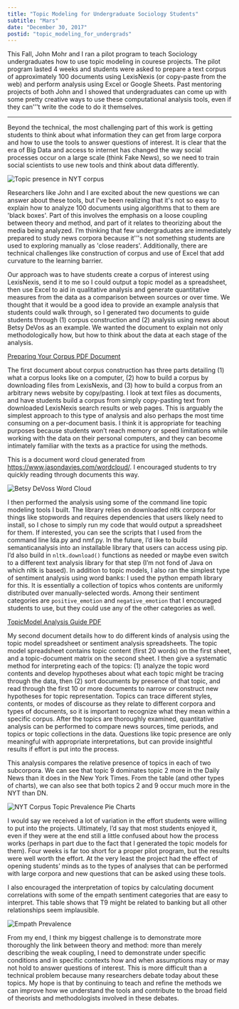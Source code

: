 ```yaml
---
title: "Topic Modeling for Undergraduate Sociology Students"
subtitle: "Mars"
date: "December 30, 2017"
postid: "topic_modeling_for_undergrads"
---
```


This Fall, John Mohr and I ran a pilot program to teach Sociology undergraduates how to use topic modeling in courese projects. The pilot program lasted 4 weeks and students were asked to prepare a text corpus of approximately 100 documents using LexisNexis (or copy-paste from the web) and perform analysis using Excel or Google Sheets. Past mentoring projects of both John and I showed that undergraduates can come up with some pretty creative ways to use these computational analysis tools, even if they can'’'t write the code to do it themselves.

---

Beyond the technical, the most challenging part of this work is getting students to think about what information they can get from large corpora and how to use the tools to answer questions of interest. It is clear that the era of Big Data and access to internet has changed the way social processes occur on a large scale (think Fake News), so we need to train social scientists to use new tools and think about data differently.

![Topic presence in NYT corpus](https://storage.googleapis.com/public_data_09324832787/blog_topicmodel_topic_presence_nyt.png)

Researchers like John and I are excited about the new questions we can answer about these tools, but I've been realizing that it's not so easy to explain how to analyze 100 documents using algorithms that to them are 'black boxes'. Part of this involves the emphasis on a loose coupling between theory and method, and part of it relates to theorizing about the media being analyzed. I’m thinking that few undergraduates are immediately prepared to study news corpora because it'’'s not something students are used to exploring manually as 'close readers'. Additionally, there are technical challenges like construction of corpus and use of Excel that add curvature to the learning barrier.

Our approach was to have students create a corpus of interest using LexisNexis, send it to me so I could output a topic model as a spreadsheet, then use Excel to aid in qualitative analysis and generate quantitative measures from the data as a comparison between sources or over time. We thought that it would be a good idea to provide an example analysis that students could walk through, so I generated two documents to guide students through (1) corpus construction and (2) analysis using news about Betsy DeVos as an example. We wanted the document to explain not only methodologically how, but how to think about the data at each stage of the analysis.

[Preparing Your Corpus PDF Document](https://storage.googleapis.com/public_data_09324832787/blog_instructions_for_preparing_your_corpus.pdf)

The first document about corpus construction has three parts detailing (1) what a corpus looks like on a computer, (2) how to build a corpus by downloading files from LexisNexis, and (3) how to build a corpus from an arbitrary news website by copy/pasting. I look at text files as documents, and have students build a corpus from simply copy-pasting text from downloaded LexisNexis search results or web pages. This is arguably the simplest approach to this type of analysis and also perhaps the most time consuming on a per-document basis. I think it is appropriate for teaching purposes because students won’t reach memory or speed limitations while working with the data on their personal computers, and they can become intimately familiar with the texts as a practice for using the methods.

This is a document word cloud generated from https://www.jasondavies.com/wordcloud/. I encouraged students to try quickly reading through documents this way.

![Betsy DeVoss Word Cloud](https://storage.googleapis.com/public_data_09324832787/blogpost_devoss_wordcloud.png)

I then performed the analysis using some of the command line topic modeling tools I built. The library relies on downloaded nltk corpora for things like stopwords and requires dependencies that users likely need to install, so I chose to simply run my code that would output a spreadsheet for them. If interested, you can see the scripts that I used from the command line lda.py and nmf.py. In the future, I’d like to build semanticanalysis into an installable library that users can access using pip. I’d also build in `nltk.download()` functions as needed or maybe even switch to a different text analysis library for that step (I’m not fond of Java on which nltk is based). In addition to topic models, I also ran the simplest type of sentiment analysis using word banks: I used the python empath library for this. It is essentially a collection of topics whos contents are uniformly distributed over manually-selected words. Among their sentiment categories are `positive_emotion` and `negative_emotion` that I encouraged students to use, but they could use any of the other categories as well.

[TopicModel Analysis Guide PDF](https://storage.googleapis.com/public_data_09324832787/blog_topicmodel_analysis.pdf)

My second document details how to do different kinds of analysis using the topic model spreadsheet or sentiment analysis spreadsheets. The topic model spreadsheet contains topic content (first 20 words) on the first sheet, and a topic-document matrix on the second sheet. I then give a systematic method for interpreting each of the topics: (1) analyze the topic word contents and develop hypotheses about what each topic might be tracing through the data, then (2) sort documents by presence of that topic, and read through the first 10 or more documents to narrow or construct new hypotheses for topic representation. Topics can trace different styles, contents, or modes of discourse as they relate to different corpora and types of documents, so it is important to recognize what they mean within a specific corpus. After the topics are thoroughly examined, quantitative analysis can be performed to compare news sources, time periods, and topics or topic collections in the data. Questions like topic presence are only meaningful with appropriate interpretations, but can provide insightful results if effort is put into the process.

This analysis compares the relative presence of topics in each of two subcorpora. We can see that topic 9 dominates topic 2 more in the Daily News than it does in the New York Times. From the table (and other types of charts), we can also see that both topics 2 and 9 occur much more in the NYT than DN.

![NYT Corpus Topic Prevalence Pie Charts](https://storage.googleapis.com/public_data_09324832787/blogpost_NYT_corpus_pie_charts.png)

I would say we received a lot of variation in the effort students were willing to put into the projects. Ultimately, I’d say that most students enjoyed it, even if they were at the end still a little confused about how the process works (perhaps in part due to the fact that I generated the topic models for them). Four weeks is far too short for a proper pilot program, but the results were well worth the effort. At the very least the project had the effect of opening students’ minds as to the types of analyses that can be performed with large corpora and new questions that can be asked using these tools.

I also encouraged the interpretation of topics by calculating document correlations with some of the empath sentiment categories that are easy to interpret. This table shows that T9 might be related to banking but all other relationships seem implausible.

![Empath Prevalence](https://storage.googleapis.com/public_data_09324832787/blogpost_empath_prevalence.png)

From my end, I think my biggest challenge is to demonstrate more thoroughly the link between theory and method: more than merely describing the weak coupling, I need to demonstrate under specific conditions and in specific contexts how and when assumptions may or may not hold to answer questions of interest. This is more difficult than a technical problem because many researchers debate today about these topics. My hope is that by continuing to teach and refine the methods we can improve how we understand the tools and contribute to the broad field of theorists and methodologists involved in these debates.




